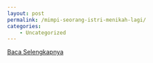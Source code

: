 ```yaml
---
layout: post
permalink: /mimpi-seorang-istri-menikah-lagi/
categories:
    - Uncategorized
---
```


[Baca Selengkapnya](/02)